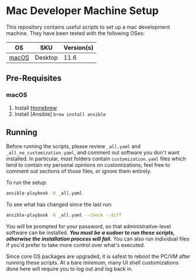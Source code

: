 # Mac Developer Machine Setup

This repository contains useful scripts to set up a mac development machine. They have been tested with the following OSes:

| OS                                    | SKU     | Version(s) |
| ------------------------------------- | ------- | ---------- |
| [macOS](https://www.apple.com/macos/) | Desktop | 11.6       |

## Pre-Requisites

### macOS

1. Install [Homebrew](https://docs.brew.sh/)
1. Install [Ansible] `brew install ansible`

## Running

Before running the scripts, please review `_all.yaml` and `_all_no_customization.yaml`, and comment out software you don't want installed. In particular, most folders contain `customization.yaml` files which tend to contain my personal opinions on customizations; feel free to comment out sections of those files, or ignore them entirely.

To run the setup:

```bash
ansible-playbook -K _all.yaml
```

To see what has changed since the last run:

```bash
ansible-playbook -K _all.yaml --check --diff
```

You will be prompted for your password, so that administrative-level software can be installed. _**You must be a sudoer to run these scripts, otherwise the installation process will fail.**_ You can also run individual files if you'd prefer to take more control over what's executed.

Since core OS packages are upgraded, it is safest to reboot the PC/VM after running these scripts. At a bare minimum, many UI shell customizations done here will require you to log out and log back in.

